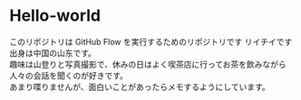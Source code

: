 # Hello-world
このリポジトリは GitHub Flow を実行するためのリポジトリです
リイチイです
出身は中国の山东です。  
趣味は山登りと写真撮影で、休みの日はよく喫茶店に行ってお茶を飲みながら人々の会話を聞くのが好きです。  
あまり喋りませんが、面白いことがあったらメモするようにしています。
